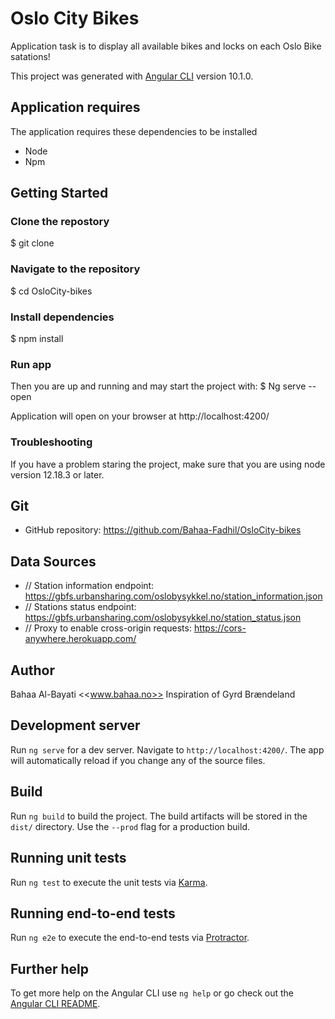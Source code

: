 # Oslo City Bikes
Application task is to display all available bikes and locks on each Oslo Bike satations!

This project was generated with [Angular CLI](https://github.com/angular/angular-cli) version 10.1.0.

## Application requires
The application requires these dependencies to be installed
- Node
- Npm
## Getting Started
### Clone the repostory
$ git clone
### Navigate to the repository
$ cd OsloCity-bikes
### Install dependencies
$ npm install
### Run app
Then you are up and running and may start the project with:
$ Ng serve --open

Application will open on your browser at http://localhost:4200/ 

### Troubleshooting
If you have a problem staring the project, make sure that you are using node version 12.18.3 or later.

## Git
- GitHub repository: https://github.com/Bahaa-Fadhil/OsloCity-bikes

## Data Sources
- // Station information endpoint: https://gbfs.urbansharing.com/oslobysykkel.no/station_information.json
- // Stations status endpoint:  https://gbfs.urbansharing.com/oslobysykkel.no/station_status.json
- // Proxy to enable cross-origin requests:  https://cors-anywhere.herokuapp.com/

## Author
Bahaa Al-Bayati <<www.bahaa.no>>
Inspiration of Gyrd Brændeland

## Development server

Run `ng serve` for a dev server. Navigate to `http://localhost:4200/`. The app will automatically reload if you change any of the source files.

## Build

Run `ng build` to build the project. The build artifacts will be stored in the `dist/` directory. Use the `--prod` flag for a production build.

## Running unit tests

Run `ng test` to execute the unit tests via [Karma](https://karma-runner.github.io).

## Running end-to-end tests

Run `ng e2e` to execute the end-to-end tests via [Protractor](http://www.protractortest.org/).

## Further help

To get more help on the Angular CLI use `ng help` or go check out the [Angular CLI README](https://github.com/angular/angular-cli/blob/master/README.md).

